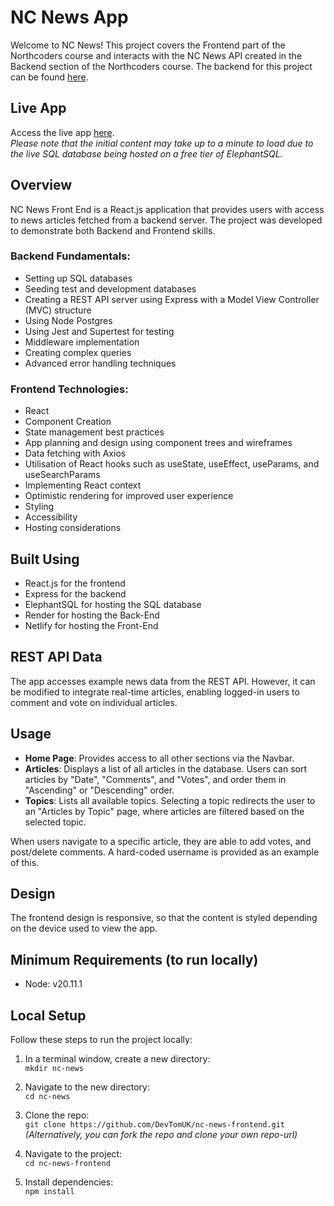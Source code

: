# NC News App

Welcome to NC News! This project covers the Frontend part of the Northcoders course and interacts with the NC News API created in the Backend section of the Northcoders course. The backend for this project can be found [here](https://github.com/DevTomUK/backend-project).

## Live App

Access the live app [here](https://ncnewsheeley.netlify.app/).  
*Please note that the initial content may take up to a minute to load due to the live SQL database being hosted on a free tier of ElephantSQL.*

## Overview

NC News Front End is a React.js application that provides users with access to news articles fetched from a backend server. The project was developed to demonstrate both Backend and Frontend skills.

### Backend Fundamentals:

- Setting up SQL databases
- Seeding test and development databases
- Creating a REST API server using Express with a Model View Controller (MVC) structure
- Using Node Postgres
- Using Jest and Supertest for testing
- Middleware implementation
- Creating complex queries
- Advanced error handling techniques

### Frontend Technologies:

- React
- Component Creation
- State management best practices
- App planning and design using component trees and wireframes
- Data fetching with Axios
- Utilisation of React hooks such as useState, useEffect, useParams, and useSearchParams
- Implementing React context
- Optimistic rendering for improved user experience
- Styling
- Accessibility
- Hosting considerations

## Built Using

- React.js for the frontend
- Express for the backend
- ElephantSQL for hosting the SQL database
- Render for hosting the Back-End
- Netlify for hosting the Front-End

## REST API Data

The app accesses example news data from the REST API. However, it can be modified to integrate real-time articles, enabling logged-in users to comment and vote on individual articles.

## Usage

- **Home Page**: Provides access to all other sections via the Navbar.
- **Articles**: Displays a list of all articles in the database. Users can sort articles by "Date", "Comments", and "Votes", and order them in "Ascending" or "Descending" order.
- **Topics**: Lists all available topics. Selecting a topic redirects the user to an "Articles by Topic" page, where articles are filtered based on the selected topic.  

When users navigate to a specific article, they are able to add votes, and post/delete comments. A hard-coded username is provided as an example of this.

## Design

The frontend design is responsive, so that the content is styled depending on the device used to view the app.

## Minimum Requirements (to run locally)

- Node: v20.11.1

## Local Setup

Follow these steps to run the project locally:

1. In a terminal window, create a new directory:  
```mkdir nc-news```

2. Navigate to the new directory:  
```cd nc-news```

3. Clone the repo:  
```git clone https://github.com/DevTomUK/nc-news-frontend.git```  
*(Alternatively, you can fork the repo and clone your own repo-url)*

4. Navigate to the project:  
```cd nc-news-frontend```

5. Install dependencies:  
```npm install```
